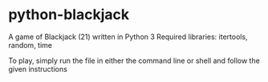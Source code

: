 # python-blackjack
A game of Blackjack (21) written in Python 3
Required libraries: itertools, random, time

To play, simply run the file in either the command line or shell and follow the given instructions
